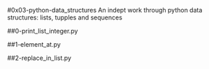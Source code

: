 #0x03-python-data_structures
An indept work through python data structures: lists, tupples and sequences

##0-print_list_integer.py

##1-element_at.py

##2-replace_in_list.py
